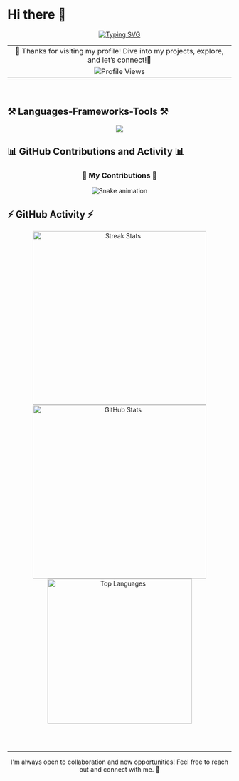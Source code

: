 # Hi there 👋

<div align="center">
  <a href="https://github.com/mohammedjunaidali6">
    <img src="https://readme-typing-svg.demolab.com?font=Fira+Code&pause=1000&random=true&width=435&lines=I'm+Junaid+Ali+Mohammed" alt="Typing SVG" />
  </a>
</div>

<div align="center">
  <table>
    <tr>
      <td align="center">
        🎉 Thanks for visiting my profile! Dive into my projects, explore, and let’s connect!🌟
      </td>
    </tr>
    <tr>
      <td align="center">
        <img src="https://profile-counter.glitch.me/mohammedjunaidali6/count.svg" alt="Profile Views" />
      </td>
    </tr>
  </table>
</div>

<br/>

## ⚒️ Languages-Frameworks-Tools ⚒️
<div align="center">
    <img src="https://skillicons.dev/icons?i=html,css,javascript,bootstrap,react,nextjs,nodejs,express,mongodb,firebase,vscode,github,git" /><br>
</div>

## 📊 GitHub Contributions and Activity 📊
<div align="center">
  <h3>🐍 My Contributions 🐍</h3>
  <img src="https://raw.githubusercontent.com/mohammedjunaidali6/mohammedjunaidali6/output/output/snake.svg" alt="Snake animation"/>
</div>

## ⚡ GitHub Activity ⚡
<div align="center">
  <img width=390 src="https://github-readme-streak-stats-salesp07.vercel.app/?user=mohammedjunaidali6&count_private=true&theme=react&border_radius=10" alt="Streak Stats"/>
  <img width=390 src="https://github-readme-stats-salesp07.vercel.app/api?username=mohammedjunaidali6&count_private=true&show_icons=true&theme=react&rank_icon=github&border_radius=10" alt="GitHub Stats" />
  <br/>
  <img width=325 align="center" src="https://github-readme-stats-salesp07.vercel.app/api/top-langs/?username=mohammedjunaidali6&hide=HTML&langs_count=8&layout=compact&theme=react&border_radius=10&size_weight=0.5&count_weight=0.5&exclude_repo=github-readme-stats" alt="Top Languages" />
</div>

<br/><br/>

---
<div align="center">
I'm always open to collaboration and new opportunities! Feel free to reach out and connect with me. 🌟
</div>
